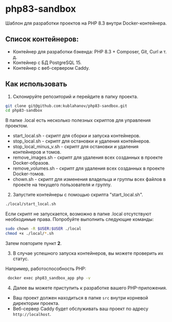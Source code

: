 # php83-sandbox

Шаблон для разработки проектов на PHP 8.3 внутри Docker-контейнера.

## Список контейнеров:

- Контейнер для разработки бэкенда: PHP 8.3 + Composer, Git, Curl и т. д.
- Контейнер с БД PostgreSQL 15.
- Контейнер с веб-сервером Caddy.

## Как использовать

1. Склонируйте репозиторий и перейдите в папку проекта.

```bash
git clone git@github.com:kublahanov/php83-sandbox.git
cd php83-sandbox
```

В папке .local есть несколько полезных скриптов для управления проектом.
- start_local.sh - скрипт для сборки и запуска контейнеров.
- stop_local.sh - скрипт для остановки и удаления контейнеров.
- stop_local_minus_v.sh - скрипт для остановки и удаления контейнеров и томов.
- remove_images.sh - скрипт для удаления всех созданных в проекте Docker-образов.
- remove_volumes.sh - скрипт для удаления всех созданных в проекте Docker-томов.
- chown.sh - скрипт для изменения владельца и группы всех файлов в проекте на текущего пользователя и группу.

2. Запустите контейнеры c помощью скрипта "start_local.sh".

```bash
./local/start_local.sh
```

Если скрипт не запускается, возможно в папке .local отсутствуют необходимые права.
Попробуйте выполнить следующие команды:

```bash
sudo chown -R $USER:$USER ./local
chmod +x ./local/*.sh
```

Затем повторите пункт **2**.

3. В случае успешного запуска контейнеров, вы можете проверить их статус.

Например, работоспособность PHP:

```bash
 docker exec php83_sandbox_app php -v 
```

4. Далее вы можете приступить к разработке вашего PHP-приложения.
 
- Ваш проект должен находиться в папке `src` внутри корневой директории проекта.
- Веб-сервер Caddy будет обслуживать ваш проект по адресу `http://localhost`.

